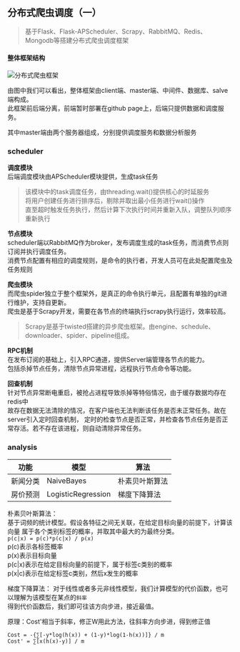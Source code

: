 <!--
https://ae01.alicdn.com/kf/H127983aa4ee845f5bb99ef81d1cbb2e2Z.png
爬虫|框架设计
分布式爬虫调度（一）
基于Flask、Flask-APScheduler、Scrapy、RabbitMQ、Redis、Mongodb等搭建分布式爬虫调度框架  
整体框架由client端、master端、中间件、数据库、salve端构成。此框架前后端分离，前端暂时部署在github page上，后端只提供数据和调度服务。 其中master端由两个服务器组成，分别提供调度服务和数据分析服务 
-->

## 分布式爬虫调度（一）

> 基于Flask、Flask-APScheduler、Scrapy、RabbitMQ、Redis、Mongodb等搭建分布式爬虫调度框架  

#### 整体框架结构
![分布式爬虫框架](https://ae01.alicdn.com/kf/H757295bed18a4a58bb5cc51672034695S.png)

由图中我们可以看出，整体框架由client端、master端、中间件、数据库、salve端构成。  
此框架前后端分离，前端暂时部署在github page上，后端只提供数据和调度服务。  

其中master端由两个服务器组成，分别提供调度服务和数据分析服务

### scheduler
**调度模块**  
后端调度模块由APScheduler模块提供，生成task任务
> 该模块中的task调度任务，由threading.wait()提供核心的时延服务  
> 将用户创建任务进行排序后，剔除并取出最小任务进行wait()操作  
> 直至超时触发任务执行，然后计算下次执行时间并重新入队，调整队列顺序重新执行

**节点模块**  
scheduler端以RabbitMQ作为broker，发布调度生成的task任务，而消费节点则订阅并执行调度任务。  
消费节点配置有相应的调度规则，是命令的执行者，开发人员可在此处配置爬虫及任务规则

**爬虫模块**  
而爬虫spider独立于整个框架外，是真正的命令执行单元，且配置有单独的git进行维护，支持自更新。  
爬虫是基于Scrapy开发，需要在各节点的终端执行scrapy执行运行，效率较高。
> Scrapy是基于twisted搭建的异步爬虫框架。由engine、schedule、downloader、spider、pipeline组成。

**RPC机制**  
在发布订阅的基础上，引入RPC通道，提供Server端管理各节点的能力。  
包括杀掉节点任务，清除节点异常进程，远程执行节点命令等功能。

**回查机制**  
针对节点异常断电重启，被抢占进程导致杀掉等特俗情况，由于缓存数据均存在redis中  
故存在数据无法清除的情况，在客户端也无法判断该任务是否未正常任务。故在server引入定时回查机制，
定时的检查节点是否正常，并检查各节点任务是否正常存活。若不存在该进程，则自动清除异常任务。

### analysis

|功能|模型|算法|
|---|---|---|
|新闻分类|NaiveBayes|朴素贝叶斯算法|
|房价预测|LogisticRegression|梯度下降算法|

朴素贝叶斯算法：  
基于词频的统计模型。假设各特征之间无关联，在给定目标向量的前提下，计算该向量
属于各个类别标签的概率，并取其中最大的为最终分类。  
```p(c|x) = p(c)*p(c|x) / p(x)```  
p(c)表示各标签概率  
p(x)表示目标向量  
p(c|x)表示在给定目标向量的前提下，属于标签c类别的概率  
p(x|c)表示在给定标签c类别，然后x发生的概率

梯度下降算法：
对于线性或者多元非线性模型，我们计算模型的代价函数，也可以理解为该模型在某点的```斜率```  
得到代价函数后，我们即可往该方向步进，接近最值。

原理：Cost'相当于斜率，修正W用此方法，往斜率方向步进，得到修正值  
```
Cost = -{∑[-y*log(h(x)) + (1-y)*log(1-h(x))]} / m
Cost' = ∑[x(h(x)-y)] / m
```

<!--
总结分布式爬虫调度系统面试中可能会被问的问题
1、爬虫调度系统时如何架构的
2、为什么要采用分布式系统
3、系统中缓存时如何使用的
4、如何保证分布式系统的高可用性

-->

